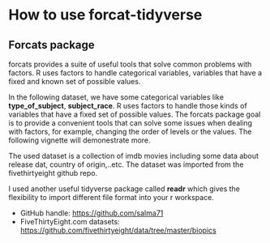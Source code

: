 # How to use forcat-tidyverse

## Forcats package

forcats provides a suite of useful tools that solve common problems with factors. R uses factors to handle categorical variables, variables that have a fixed and known set of possible values.

In the following dataset, we have some categorical variables like **type_of_subject**, **subject_race**. R uses factors to handle those kinds of variables that have  a fixed set of possible values. The forcats package goal is to provide a convenient tools that can solve some issues when dealing with factors, for example, changing the order of  levels or the  values. The following vignette will demonestrate more.

The used dataset is a collection of imdb movies including some data about release dat, country of origin,..etc. The dataset was imported from the fivethirtyeight github repo.

I used another useful tidyverse package called **readr** which gives the flexibility to import different file format into your r workspace.

* GitHub handle:  https://github.com/salma71
* FiveThirtyEight.com datasets:  https://github.com/fivethirtyeight/data/tree/master/biopics
